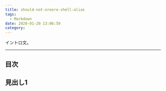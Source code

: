 ```yaml
---
title: should-not-oreore-shell-alias
tags:
  - Markdown
date: 2020-01-20 13:06:59
category:
---
```


イントロ文。

<!-- more -->

---

## 目次

<!-- toc -->

## 見出し1
